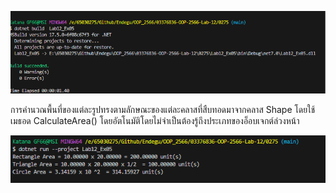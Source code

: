 ![alt text](image-9.png)


การคำนวณพื้นที่ของแต่ละรูปทรงตามลักษณะของแต่ละคลาสที่สืบทอดมาจากคลาส Shape โดยใช้เมธอด CalculateArea() โดยอัตโนมัติโดยไม่จำเป็นต้องรู้ถึงประเภทของอ็อบเจกต์ล่วงหน้า

![alt text](image-10.png)